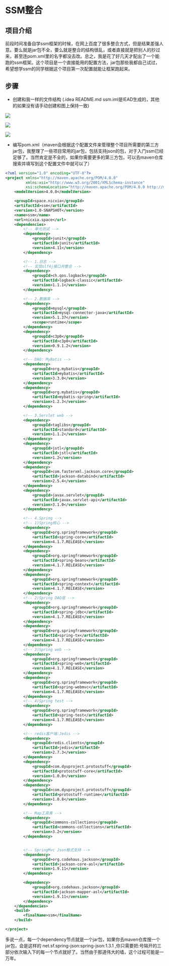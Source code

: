 # SSM整合

## 项目介绍

前段时间准备自学ssm框架的时候，在网上百度了很多整合方式，但是结果差强人意。要么就是jar包不全，要么就是整合的结构很乱，或者直接就是把别人的抄过来，甚至连pom.xml里的名字都没去改。总之，我是花了好几天才配出了一个能跑的ssm框架。这个项目是一个直接能用的配置方法，jar包那些我都自己试过，希望想学ssm的同学根据这个项目第一次配置就能让框架跑起来。

## 步骤

- 创建和我一样的文件结构 (.idea README.md ssm.iml是IEAD生成的，其他的如果没有请手动创建和图上保持一致)

![](https://github.com/NicXia970112/ssm-config/blob/master/src/main/webapp/resources/Screenshot%20from%202018-05-21%2015-05-34.png)  

![](https://github.com/NicXia970112/ssm-config/blob/master/src/main/webapp/resources/Screenshot%20from%202018-05-21%2015-14-17.png) 
 
![](https://github.com/NicXia970112/ssm-config/blob/master/src/main/webapp/resources/Screenshot%20from%202018-05-21%2015-14-53.png)

- 编写pom.xml（maven会根据这个配置文件来管理整个项目所需要的第三方jar包，我整理了一些项目常用的jar包，包括支持json的包，对于入门ssm已经足够了。当然肯定是不全的，如果你需要更多的第三方包，可以去maven仓库搜索并填写到这个配置文件中就可以了）

```xml
<?xml version="1.0" encoding="UTF-8"?>
<project xmlns="http://maven.apache.org/POM/4.0.0"
         xmlns:xsi="http://www.w3.org/2001/XMLSchema-instance"
         xsi:schemaLocation="http://maven.apache.org/POM/4.0.0 http://maven.apache.org/xsd/maven-4.0.0.xsd">
    <modelVersion>4.0.0</modelVersion>

    <groupId>space.nicxia</groupId>
    <artifactId>ssm</artifactId>
    <version>1.0-SNAPSHOT</version>
    <name>ssm</name>
    <url>nicxia.space</url>
    <dependencies>
        <!-- 单元测试 -->
        <dependency>
            <groupId>junit</groupId>
            <artifactId>junit</artifactId>
            <version>4.11</version>
        </dependency>

        <!-- 1.日志 -->
        <!-- 实现slf4j接口并整合 -->
        <dependency>
            <groupId>ch.qos.logback</groupId>
            <artifactId>logback-classic</artifactId>
            <version>1.1.1</version>
        </dependency>

        <!-- 2.数据库 -->
        <dependency>
            <groupId>mysql</groupId>
            <artifactId>mysql-connector-java</artifactId>
            <version>5.1.37</version>
            <scope>runtime</scope>
        </dependency>
        <dependency>
            <groupId>c3p0</groupId>
            <artifactId>c3p0</artifactId>
            <version>0.9.1.2</version>
        </dependency>

        <!-- DAO: MyBatis -->
        <dependency>
            <groupId>org.mybatis</groupId>
            <artifactId>mybatis</artifactId>
            <version>3.3.0</version>
        </dependency>
        <dependency>
            <groupId>org.mybatis</groupId>
            <artifactId>mybatis-spring</artifactId>
            <version>1.2.3</version>
        </dependency>

        <!-- 3.Servlet web -->
        <dependency>
            <groupId>taglibs</groupId>
            <artifactId>standard</artifactId>
            <version>1.1.2</version>
        </dependency>
        <dependency>
            <groupId>jstl</groupId>
            <artifactId>jstl</artifactId>
            <version>1.2</version>
        </dependency>
        <dependency>
            <groupId>com.fasterxml.jackson.core</groupId>
            <artifactId>jackson-databind</artifactId>
            <version>2.5.4</version>
        </dependency>
        <dependency>
            <groupId>javax.servlet</groupId>
            <artifactId>javax.servlet-api</artifactId>
            <version>3.1.0</version>
        </dependency>

        <!-- 4.Spring -->
        <!-- 1)Spring核心 -->
        <dependency>
            <groupId>org.springframework</groupId>
            <artifactId>spring-core</artifactId>
            <version>4.1.7.RELEASE</version>
        </dependency>
        <dependency>
            <groupId>org.springframework</groupId>
            <artifactId>spring-beans</artifactId>
            <version>4.1.7.RELEASE</version>
        </dependency>
        <dependency>
            <groupId>org.springframework</groupId>
            <artifactId>spring-context</artifactId>
            <version>4.1.7.RELEASE</version>
        </dependency>
        <!-- 2)Spring DAO层 -->
        <dependency>
            <groupId>org.springframework</groupId>
            <artifactId>spring-jdbc</artifactId>
            <version>4.1.7.RELEASE</version>
        </dependency>
        <dependency>
            <groupId>org.springframework</groupId>
            <artifactId>spring-tx</artifactId>
            <version>4.1.7.RELEASE</version>
        </dependency>
        <!-- 3)Spring web -->
        <dependency>
            <groupId>org.springframework</groupId>
            <artifactId>spring-web</artifactId>
            <version>4.1.7.RELEASE</version>
        </dependency>
        <dependency>
            <groupId>org.springframework</groupId>
            <artifactId>spring-webmvc</artifactId>
            <version>4.1.7.RELEASE</version>
        </dependency>
        <!-- 4)Spring test -->
        <dependency>
            <groupId>org.springframework</groupId>
            <artifactId>spring-test</artifactId>
            <version>4.1.7.RELEASE</version>
        </dependency>

        <!-- redis客户端:Jedis -->
        <dependency>
            <groupId>redis.clients</groupId>
            <artifactId>jedis</artifactId>
            <version>2.7.3</version>
        </dependency>
        <dependency>
            <groupId>com.dyuproject.protostuff</groupId>
            <artifactId>protostuff-core</artifactId>
            <version>1.0.8</version>
        </dependency>
        <dependency>
            <groupId>com.dyuproject.protostuff</groupId>
            <artifactId>protostuff-runtime</artifactId>
            <version>1.0.8</version>
        </dependency>

        <!-- Map工具类 -->
        <dependency>
            <groupId>commons-collections</groupId>
            <artifactId>commons-collections</artifactId>
            <version>3.2</version>
        </dependency>


        <!-- SpringMvc Json格式支持 -->
        <dependency>
            <groupId>org.codehaus.jackson</groupId>
            <artifactId>jackson-core-asl</artifactId>
            <version>1.9.11</version>
        </dependency>

        <dependency>
            <groupId>org.codehaus.jackson</groupId>
            <artifactId>jackson-mapper-asl</artifactId>
            <version>1.9.11</version>
        </dependency>
    </dependencies>
    <build>
        <finalName>ssm</finalName>
    </build>

</project>
```

多说一点，每一个dependency节点就是一个jar包，如果你去maven仓库搜一个jar包，会是这样的 net.sf.spring-json:spring-json:1.3.1 ,你只需要把:号隔开的三部分依次输入<dependency>下的每一个节点就好了。当然由于那道伟大的墙，这个过程可能是一万年。

